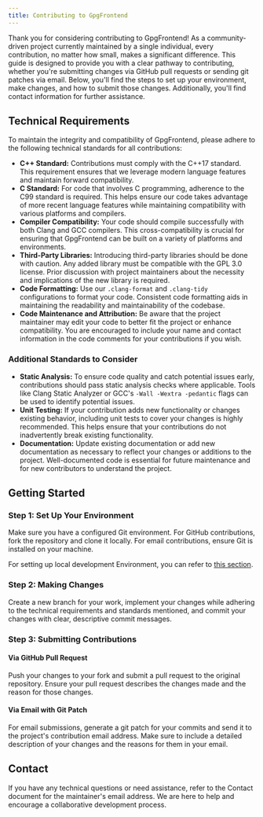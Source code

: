 ```yaml
---
title: Contributing to GpgFrontend
---
```


Thank you for considering contributing to GpgFrontend! As a community-driven
project currently maintained by a single individual, every contribution, no
matter how small, makes a significant difference. This guide is designed to
provide you with a clear pathway to contributing, whether you're submitting
changes via GitHub pull requests or sending git patches via email. Below, you'll
find the steps to set up your environment, make changes, and how to submit those
changes. Additionally, you'll find contact information for further assistance.

## Technical Requirements

To maintain the integrity and compatibility of GpgFrontend, please adhere to the
following technical standards for all contributions:

- **C++ Standard:** Contributions must comply with the C++17 standard. This
  requirement ensures that we leverage modern language features and maintain
  forward compatibility.
- **C Standard:** For code that involves C programming, adherence to the C99
  standard is required. This helps ensure our code takes advantage of more
  recent language features while maintaining compatibility with various
  platforms and compilers.
- **Compiler Compatibility:** Your code should compile successfully with both
  Clang and GCC compilers. This cross-compatibility is crucial for ensuring that
  GpgFrontend can be built on a variety of platforms and environments.
- **Third-Party Libraries:** Introducing third-party libraries should be done
  with caution. Any added library must be compatible with the GPL 3.0 license.
  Prior discussion with project maintainers about the necessity and implications
  of the new library is required.
- **Code Formatting:** Use our `.clang-format` and `.clang-tidy` configurations
  to format your code. Consistent code formatting aids in maintaining the
  readability and maintainability of the codebase.
- **Code Maintenance and Attribution:** Be aware that the project maintainer may
  edit your code to better fit the project or enhance compatibility. You are
  encouraged to include your name and contact information in the code comments
  for your contributions if you wish.

### Additional Standards to Consider

- **Static Analysis:** To ensure code quality and catch potential issues early,
  contributions should pass static analysis checks where applicable. Tools like
  Clang Static Analyzer or GCC's `-Wall -Wextra -pedantic` flags can be used to
  identify potential issues.
- **Unit Testing:** If your contribution adds new functionality or changes
  existing behavior, including unit tests to cover your changes is highly
  recommended. This helps ensure that your contributions do not inadvertently
  break existing functionality.
- **Documentation:** Update existing documentation or add new documentation as
  necessary to reflect your changes or additions to the project. Well-documented
  code is essential for future maintenance and for new contributors to
  understand the project.

## Getting Started

### Step 1: Set Up Your Environment

Make sure you have a configured Git environment. For GitHub contributions, fork
the repository and clone it locally. For email contributions, ensure Git is
installed on your machine.

For setting up local development Environment, you can refer to [this
section](/appendix/setup-dev-env).

### Step 2: Making Changes

Create a new branch for your work, implement your changes while adhering to the
technical requirements and standards mentioned, and commit your changes with
clear, descriptive commit messages.

### Step 3: Submitting Contributions

#### Via GitHub Pull Request

Push your changes to your fork and submit a pull request to the original
repository. Ensure your pull request describes the changes made and the reason
for those changes.

#### Via Email with Git Patch

For email submissions, generate a git patch for your commits and send it to the
project's contribution email address. Make sure to include a detailed
description of your changes and the reasons for them in your email.

## Contact

If you have any technical questions or need assistance, refer to the Contact
document for the maintainer's email address. We are here to help and encourage a
collaborative development process.
